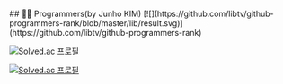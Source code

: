 
<br>
## 🧑‍🎓 Programmers(by Junho KIM)
[![](https://github.com/libtv/github-programmers-rank/blob/master/lib/result.svg)](https://github.com/libtv/github-programmers-rank)
<br>

[![Solved.ac
프로필](http://mazassumnida.wtf/api/v2/generate_badge?boj=baejeu)](https://solved.ac/profile/baejeu)

[![Solved.ac
프로필](http://mazassumnida.wtf/api/v2/generate_badge?boj=zeus20240228)](https://solved.ac/profile/zeus20240228)

